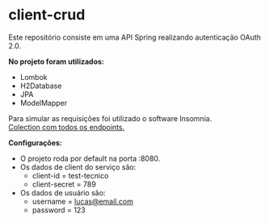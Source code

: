 # client-crud

Este repositório consiste em uma API Spring realizando autenticação OAuth 2.0.

<strong>No projeto foram utilizados:</strong><br/>
  * Lombok
  * H2Database
  * JPA
  * ModelMapper

Para simular as requisições foi utilizado o software Insomnia. <br/>
<a href="#">Colection com todos os endpoints.</a>
 
<strong>Configurações:</strong>
  - O projeto roda por default na porta :8080.
  - Os dados de client do serviço são: 
    * client-id = test-tecnico
    * client-secret = 789
  - Os dados de usuário são:
    * username = lucas@email.com
    * password = 123
